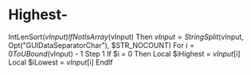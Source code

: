 # Highest-
 IntLenSort($vInput)      If Not IsArray($vInput) Then $vInput = StringSplit($vInput, Opt("GUIDataSeparatorChar"), $STR_NOCOUNT)      For $i = 0 To UBound($vInput) - 1 Step 1          If $i = 0 Then             Local $iHighest = $vInput[$i]             Local $iLowest = $vInput[$i]         EndIf
